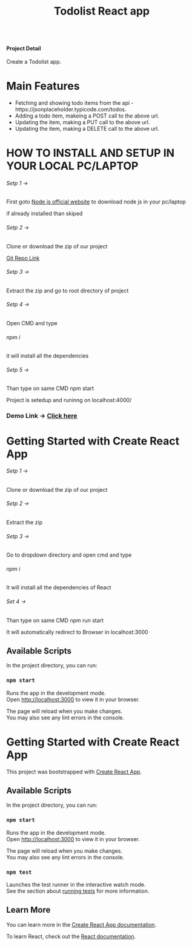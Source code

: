 <h1 align="center">Todolist React app</h1> <br/><br/>

<h4>Project Detail</h4>
<p>Create a Todolist app.</p>


# Main Features
<ul>
    <li>Fetching and showing todo items from the api - https://jsonplaceholder.typicode.com/todos.</li>
    <li>Adding a todo item, makeing a POST call to the above url.</li>
    <li>Updating the item, making a PUT call to the above url.</li>
    <li>Updating the item, making a DELETE call to the above url.</li>
</ul>


# HOW TO INSTALL AND SETUP IN YOUR LOCAL PC/LAPTOP
<h6>Setp 1 -></h6> <p>First goto <a href="https://nodejs.org/en">Node js official website</a> to download node js in your pc/laptop</p>
</h6><p>if already installed than skiped</p>

<h6>Setp 2 -></h6><p>Clone or download the zip of our project</p>
<a href="https://github.com/Karimansari4/dropdown.git">Git Repo Link</a>
<h6>Setp 3 -></h6><p>Extract the zip and go to root directory of project</p>
<h6>Setp 4 -></h6><p>Open CMD and type <h6>npm i</h6> it will install all the dependencies</p>
<h6>Setp 5 -></h6><p>Than type on same CMD npm start</p>

<p>Project is setedup and runinng on localhost:4000/</p>

<h3>Demo Link -> <a href="https://648ae1760f696a00856adb07--monumental-maamoul-cb4a5d.netlify.app/">Click here</a></h3>


# Getting Started with Create React App

<h6>Setp 1 -></h6><p>Clone or download the zip of our project</p>

<h6>Setp 2 -></h6><p>Extract the zip</p>

<h6>Setp 3 -></h6><p>Go to dropdown directory and open cmd and type</p> <h6>npm i</h6> <p>It will install all the dependencies of React</p>

<h6>Set 4 -></h6><p>Than type on same CMD npm run start</p>

<p>It will automatically redirect to Browser in localhost:3000</p>

## Available Scripts

In the project directory, you can run:

### `npm start`

Runs the app in the development mode.\
Open [http://localhost:3000](http://localhost:3000) to view it in your browser.

The page will reload when you make changes.\
You may also see any lint errors in the console.


# Getting Started with Create React App

This project was bootstrapped with [Create React App](https://github.com/facebook/create-react-app).

## Available Scripts

In the project directory, you can run:

### `npm start`

Runs the app in the development mode.\
Open [http://localhost:3000](http://localhost:3000) to view it in your browser.

The page will reload when you make changes.\
You may also see any lint errors in the console.

### `npm test`

Launches the test runner in the interactive watch mode.\
See the section about [running tests](https://facebook.github.io/create-react-app/docs/running-tests) for more information.


## Learn More

You can learn more in the [Create React App documentation](https://facebook.github.io/create-react-app/docs/getting-started).

To learn React, check out the [React documentation](https://reactjs.org/).